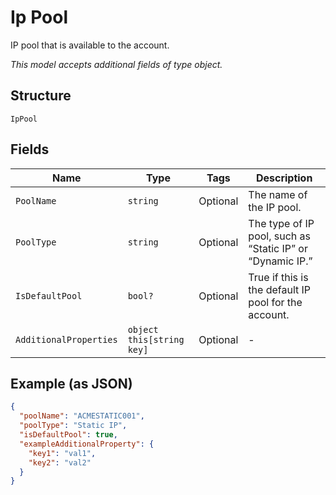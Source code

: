
# Ip Pool

IP pool that is available to the account.

*This model accepts additional fields of type object.*

## Structure

`IpPool`

## Fields

| Name | Type | Tags | Description |
|  --- | --- | --- | --- |
| `PoolName` | `string` | Optional | The name of the IP pool. |
| `PoolType` | `string` | Optional | The type of IP pool, such as “Static IP” or “Dynamic IP.” |
| `IsDefaultPool` | `bool?` | Optional | True if this is the default IP pool for the account. |
| `AdditionalProperties` | `object this[string key]` | Optional | - |

## Example (as JSON)

```json
{
  "poolName": "ACMESTATIC001",
  "poolType": "Static IP",
  "isDefaultPool": true,
  "exampleAdditionalProperty": {
    "key1": "val1",
    "key2": "val2"
  }
}
```

